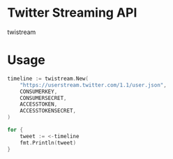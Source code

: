 # Twitter Streaming API

twistream

# Usage

```go
timeline := twistream.New(
    "https://userstream.twitter.com/1.1/user.json",
    CONSUMERKEY,
    CONSUMERSECRET,
    ACCESSTOKEN,
    ACCESSTOKENSECRET,
)

for {
    tweet := <-timeline
    fmt.Println(tweet)
}
```
